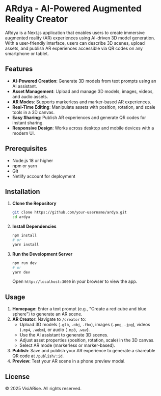 # ARdya - AI-Powered Augmented Reality Creator

ARdya is a Next.js application that enables users to create immersive augmented reality (AR) experiences using AI-driven 3D model generation. With a user-friendly interface, users can describe 3D scenes, upload assets, and publish AR experiences accessible via QR codes on any smartphone or tablet.

## Features

- **AI-Powered Creation**: Generate 3D models from text prompts using an AI assistant.
- **Asset Management**: Upload and manage 3D models, images, videos, and audio assets.
- **AR Modes**: Supports markerless and marker-based AR experiences.
- **Real-Time Editing**: Manipulate assets with position, rotation, and scale tools in a 3D canvas.
- **Easy Sharing**: Publish AR experiences and generate QR codes for instant sharing.
- **Responsive Design**: Works across desktop and mobile devices with a modern UI.

## Prerequisites

- Node.js 18 or higher
- npm or yarn
- Git
- Netlify account for deployment

## Installation

1. **Clone the Repository**
   ```bash
   git clone https://github.com/your-username/ardya.git
   cd ardya
   ```

2. **Install Dependencies**
   ```bash
   npm install
   # or
   yarn install
   ```

3. **Run the Development Server**
   ```bash
   npm run dev
   # or
   yarn dev
   ```
   Open `http://localhost:3000` in your browser to view the app.

## Usage

1. **Homepage**: Enter a text prompt (e.g., "Create a red cube and blue sphere") to generate an AR scene.
2. **AR Creator**: Navigate to `/creator` to:
   - Upload 3D models (`.glb`, `.obj`, `.fbx`), images (`.png`, `.jpg`), videos (`.mp4`, `.webm`), or audio (`.mp3`, `.wav`).
   - Use the AI assistant to generate 3D scenes.
   - Adjust asset properties (position, rotation, scale) in the 3D canvas.
   - Select AR mode (markerless or marker-based).
3. **Publish**: Save and publish your AR experience to generate a shareable QR code at `/publish/:id`.
4. **Preview**: Test your AR scene in a phone preview modal.

## License

&copy; 2025 VisiARise. All rights reserved.